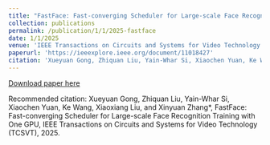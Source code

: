 ```yaml
---
title: "FastFace: Fast-converging Scheduler for Large-scale Face Recognition Training with One GPU"
collection: publications
permalink: /publication/1/1/2025-fastface
date: 1/1/2025
venue: 'IEEE Transactions on Circuits and Systems for Video Technology'
paperurl: 'https://ieeexplore.ieee.org/document/11018427'
citation: 'Xueyuan Gong, Zhiquan Liu, Yain-Whar Si, Xiaochen Yuan, Ke Wang, Xiaoxiang Liu, and Xinyuan Zhang*, FastFace: Fast-converging Scheduler for Large-scale Face Recognition Training with One GPU, IEEE Transactions on Circuits and Systems for Video Technology (TCSVT), 2025.'
---
```


<a href='https://ieeexplore.ieee.org/document/11018427'>Download paper here</a>

Recommended citation: Xueyuan Gong, Zhiquan Liu, Yain-Whar Si, Xiaochen Yuan, Ke Wang, Xiaoxiang Liu, and Xinyuan Zhang*, FastFace: Fast-converging Scheduler for Large-scale Face Recognition Training with One GPU, IEEE Transactions on Circuits and Systems for Video Technology (TCSVT), 2025.